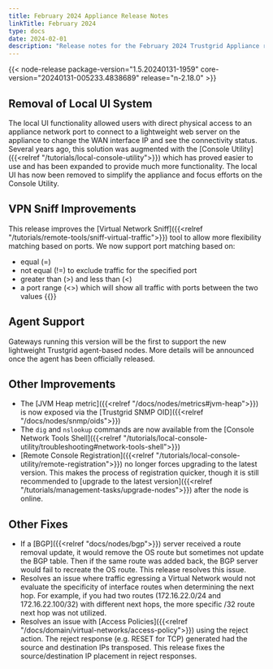 ```yaml
---
title: February 2024 Appliance Release Notes
linkTitle: February 2024
type: docs
date: 2024-02-01
description: "Release notes for the February 2024 Trustgrid Appliance release focused on support for agents"
---
```

{{< node-release package-version="1.5.20240131-1959" core-version="20240131-005233.4838689" release="n-2.18.0" >}}

## Removal of Local UI System
The local UI functionality allowed users with direct physical access to an appliance network port to connect to a lightweight web server on the appliance to change the WAN interface IP and see the connectivity status. Several years ago, this solution was augmented with the [Console Utility]({{<relref "/tutorials/local-console-utility">}}) which has proved easier to use and has been expanded to provide much more functionality. The local UI has now been removed to simplify the appliance and focus efforts on the Console Utility.

## VPN Sniff Improvements
This release improves the [Virtual Network Sniff]({{<relref "/tutorials/remote-tools/sniff-virtual-traffic">}}) tool to allow more flexibility matching based on ports.  We now support port matching based on:
- equal (=)
- not equal (!=) to exclude traffic for the specified port
- greater than (>) and less than (<)
- a port range (<>) which will show all traffic with ports between the two values
{{<tgimg src="vpn-sniff-port-opts.png">}}

## Agent Support
Gateways running this version will be the first to support the new lightweight Trustgrid agent-based nodes. More details will be announced once the agent has been officially released. 

## Other Improvements
- The [JVM Heap metric]({{<relref "/docs/nodes/metrics#jvm-heap">}}) is now exposed via the [Trustgrid SNMP OID]({{<relref "/docs/nodes/snmp/oids">}})
- The `dig` and `nslookup` commands are now available from the [Console Network Tools Shell]({{<relref "/tutorials/local-console-utility/troubleshooting#network-tools-shell">}})
- [Remote Console Registration]({{<relref "/tutorials/local-console-utility/remote-registration">}}) no longer forces upgrading to the latest version. This makes the process of registration quicker, though it is still recommended to [upgrade to the latest version]({{<relref "/tutorials/management-tasks/upgrade-nodes">}}) after the node is online. 

## Other Fixes
- If a [BGP]({{<relref "docs/nodes/bgp">}}) server received a route removal update, it would remove the OS route but sometimes not update the BGP table. Then if the same route was added back, the BGP server would fail to recreate the OS route. This release resolves this issue. 
- Resolves an issue where traffic egressing a Virtual Network would not evaluate the specificity of interface routes when determining the next hop. For example, if you had two routes (172.16.22.0/24 and 172.16.22.100/32) with different next hops, the more specific /32 route next hop was not utilized. 
- Resolves an issue with [Access Policies]({{<relref "/docs/domain/virtual-networks/access-policy">}}) using the reject action.  The reject response (e.g. RESET for TCP) generated had the source and destination IPs transposed. This release fixes the source/destination IP placement in reject responses.
